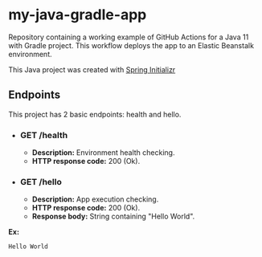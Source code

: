 # my-java-gradle-app

Repository containing a working example of GitHub Actions for a Java 11 with Gradle project. This workflow deploys the app to an Elastic Beanstalk environment.

This Java project was created with [Spring Initializr](https://start.spring.io/)

## Endpoints

This project has 2 basic endpoints: health and hello.

* ### GET /health
    * **Description:** Environment health checking.
    * **HTTP response code:** 200 (Ok).
    
* ### GET /hello
    * **Description:** App execution checking.
    * **HTTP response code:** 200 (Ok).
    * **Response body:** String containing "Hello World".

**Ex:**
```
Hello World
```
